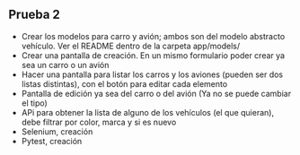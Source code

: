 ## Prueba 2

- Crear los modelos para carro y avión; ambos son del modelo abstracto vehículo. Ver el README dentro de la carpeta app/models/
- Crear una pantalla de creación. En un mismo formulario poder crear ya sea un carro o un avión
- Hacer una pantalla para listar los carros y los aviones (pueden ser dos listas distintas), con el botón para editar cada elemento
- Pantalla de edición ya sea del carro o del avión (Ya no se puede cambiar el tipo)
- APi para obtener la lista de alguno de los vehículos (el que quieran), debe filtrar por color, marca y si es nuevo
- Selenium, creación
- Pytest, creación


